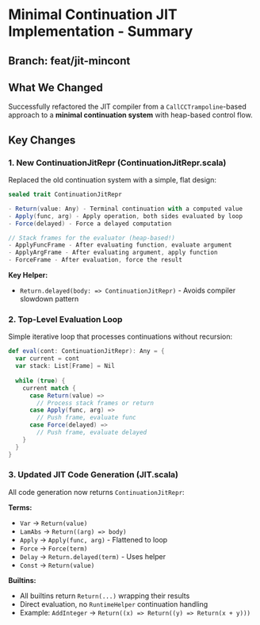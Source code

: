 # Minimal Continuation JIT Implementation - Summary

## Branch: feat/jit-mincont

## What We Changed

Successfully refactored the JIT compiler from a `CallCCTrampoline`-based approach to a **minimal continuation system** with heap-based control flow.

## Key Changes

### 1. New ContinuationJitRepr (ContinuationJitRepr.scala)

Replaced the old continuation system with a simple, flat design:

```scala
sealed trait ContinuationJitRepr

- Return(value: Any) - Terminal continuation with a computed value
- Apply(func, arg) - Apply operation, both sides evaluated by loop
- Force(delayed) - Force a delayed computation

// Stack frames for the evaluator (heap-based!)
- ApplyFuncFrame - After evaluating function, evaluate argument
- ApplyArgFrame - After evaluating argument, apply function
- ForceFrame - After evaluation, force the result
```

**Key Helper:**
- `Return.delayed(body: => ContinuationJitRepr)` - Avoids compiler slowdown pattern

### 2. Top-Level Evaluation Loop

Simple iterative loop that processes continuations without recursion:

```scala
def eval(cont: ContinuationJitRepr): Any = {
  var current = cont
  var stack: List[Frame] = Nil
  
  while (true) {
    current match {
      case Return(value) => 
        // Process stack frames or return
      case Apply(func, arg) =>
        // Push frame, evaluate func
      case Force(delayed) =>
        // Push frame, evaluate delayed
    }
  }
}
```

### 3. Updated JIT Code Generation (JIT.scala)

All code generation now returns `ContinuationJitRepr`:

**Terms:**
- `Var` → `Return(value)`
- `LamAbs` → `Return((arg) => body)` 
- `Apply` → `Apply(func, arg)` - Flattened to loop
- `Force` → `Force(term)`
- `Delay` → `Return.delayed(term)` - Uses helper
- `Const` → `Return(value)`

**Builtins:**
- All builtins return `Return(...)` wrapping their results
- Direct evaluation, no `RuntimeHelper` continuation handling
- Example: `AddInteger` → `Return((x) => Return((y) => Return(x + y)))`


